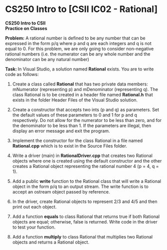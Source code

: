 # CS250 Intro to [CSII IC02 - Rational]

**CS250 Intro to CSII\
Practice on Classes**

<b>Problem:</b> A rational number is defined to be any number that
can be expressed in the form p/q where p and q are each integers and q
is not equal to 0. For this problem, we are only going to consider
non-negative rational numbers (i.e. the numerator can be any whole
number and the denominator can be any natural number)

<b>Task: </b> In Visual Studio, a solution named **Rational** exists.
You are to write code as follows:

1.  Create a class called **Rational** that has two private data members:
    mNumerator (representing p) and mDenominator (representing q). The class 
    Rational is to be created in a header file named **Rational.h** that 
    exists in the folder Header Files of the Visual Studio solution.
    
2.  Create a constructor that accepts two ints (p and q) as
    parameters. Set the default values of these parameters to 0 and 1
    for p and q respectively. Do not allow for the numerator to be
    less than zero, and for the denominator to be less than 1. If
    the parameters are illegal, then display an error message and exit
    the program.

3.  Implement the constructor for the class Rational in a file named
    **Rational.cpp** which is to exist in the Source Files folder.

4.  Write a driver (main) in **RationalDriver.cpp** that creates two
    Rational objects where one is created using the default constructor
    and the other creates a Rational object representing the rational
    number 4 (p = 4, q = 1).

5.  Add a public **write** function to the Rational class that will
    write a Rational object in the form p/q to an output stream. The write 
    function is to accept an ostream object passed by reference. 

6.  In the driver, create Rational objects to represent 2/3 and 4/5 and
    then print out each object.

7.  Add a function **equals** to class Rational that returns true if
    both Rational objects are equal; otherwise, false is returned. Write
    code in the driver to test your function.

8.  Add a function **multiply** to class Rational that multiplies two
    Rational objects and returns a Rational object.
